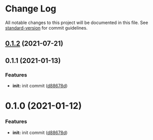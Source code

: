 # Change Log

All notable changes to this project will be documented in this file. See [standard-version](https://github.com/conventional-changelog/standard-version) for commit guidelines.

<a name="0.1.2"></a>
## [0.1.2](http://git.hyperchain.cn/hyperchain/gosdk/compare/v0.1.1...v0.1.2) (2021-07-21)



<a name="0.1.1"></a>
## 0.1.1 (2021-01-13)


### Features

* **init:** init commit ([d88678d](http://git.hyperchain.cn/hyperchain/gosdk/commits/d88678d))



<a name="0.1.0"></a>
# 0.1.0 (2021-01-12)


### Features

* **init:** init commit ([d88678d](http://git.hyperchain.cn/hyperchain/gosdk/commits/d88678d))

